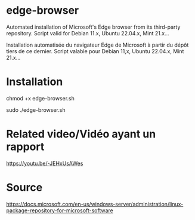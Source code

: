 # edge-browser
Automated installation of Microsoft's Edge browser from its third-party repository.
Script valid for Debian 11.x, Ubuntu 22.04.x, Mint 21.x...

Installation automatisée du navigateur Edge de Microsoft à partir du dépôt tiers de ce dernier.
Script valable pour Debian 11,x, Ubuntu 22.04.x, Mint 21.x...

# Installation
chmod +x edge-browser.sh

sudo ./edge-browser.sh

# Related video/Vidéo ayant un rapport

https://youtu.be/-JEHxUsAWes

# Source
https://docs.microsoft.com/en-us/windows-server/administration/linux-package-repository-for-microsoft-software
